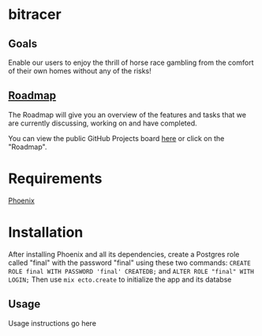 # bitracer

## Goals
Enable our users to enjoy the thrill of horse race gambling from the comfort of their own homes without any of the risks!

## [Roadmap](https://github.com/greatlakesracing/bitracer/projects/1)
The Roadmap will give you an overview of the features and tasks that we are currently discussing, working on and have completed.

You can view the public GitHub Projects board [here](https://github.com/greatlakesracing/bitracer/projects/1) or click on the "Roadmap".

# Requirements
 [Phoenix](https://hexdocs.pm/phoenix/installation.html)
# Installation
After installing Phoenix and all its dependencies, create a Postgres role called "final" with the password "final" using these two commands:
`CREATE ROLE final WITH PASSWORD 'final' CREATEDB;`
and `ALTER ROLE "final" WITH LOGIN;`
Then use `mix ecto.create` to initialize the app and its databse
## Usage
Usage instructions go here
